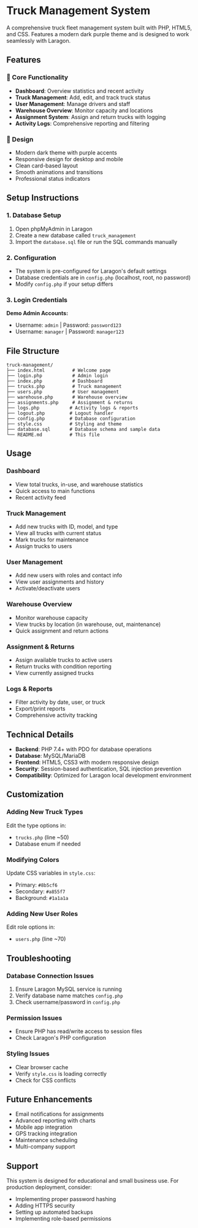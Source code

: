 # Truck Management System

A comprehensive truck fleet management system built with PHP, HTML5, and CSS. Features a modern dark purple theme and is designed to work seamlessly with Laragon.

## Features

### 🚚 Core Functionality
- **Dashboard**: Overview statistics and recent activity
- **Truck Management**: Add, edit, and track truck status
- **User Management**: Manage drivers and staff
- **Warehouse Overview**: Monitor capacity and locations
- **Assignment System**: Assign and return trucks with logging
- **Activity Logs**: Comprehensive reporting and filtering

### 🎨 Design
- Modern dark theme with purple accents
- Responsive design for desktop and mobile
- Clean card-based layout
- Smooth animations and transitions
- Professional status indicators

## Setup Instructions

### 1. Database Setup
1. Open phpMyAdmin in Laragon
2. Create a new database called `truck_management`
3. Import the `database.sql` file or run the SQL commands manually

### 2. Configuration
- The system is pre-configured for Laragon's default settings
- Database credentials are in `config.php` (localhost, root, no password)
- Modify `config.php` if your setup differs

### 3. Login Credentials
**Demo Admin Accounts:**
- Username: `admin` | Password: `password123`
- Username: `manager` | Password: `manager123`

## File Structure

```
truck-management/
├── index.html          # Welcome page
├── login.php           # Admin login
├── index.php           # Dashboard
├── trucks.php          # Truck management
├── users.php           # User management
├── warehouse.php       # Warehouse overview
├── assignments.php     # Assignment & returns
├── logs.php           # Activity logs & reports
├── logout.php         # Logout handler
├── config.php         # Database configuration
├── style.css          # Styling and theme
├── database.sql       # Database schema and sample data
└── README.md          # This file
```

## Usage

### Dashboard
- View total trucks, in-use, and warehouse statistics
- Quick access to main functions
- Recent activity feed

### Truck Management
- Add new trucks with ID, model, and type
- View all trucks with current status
- Mark trucks for maintenance
- Assign trucks to users

### User Management
- Add new users with roles and contact info
- View user assignments and history
- Activate/deactivate users

### Warehouse Overview
- Monitor warehouse capacity
- View trucks by location (in warehouse, out, maintenance)
- Quick assignment and return actions

### Assignment & Returns
- Assign available trucks to active users
- Return trucks with condition reporting
- View currently assigned trucks

### Logs & Reports
- Filter activity by date, user, or truck
- Export/print reports
- Comprehensive activity tracking

## Technical Details

- **Backend**: PHP 7.4+ with PDO for database operations
- **Database**: MySQL/MariaDB
- **Frontend**: HTML5, CSS3 with modern responsive design
- **Security**: Session-based authentication, SQL injection prevention
- **Compatibility**: Optimized for Laragon local development environment

## Customization

### Adding New Truck Types
Edit the type options in:
- `trucks.php` (line ~50)
- Database enum if needed

### Modifying Colors
Update CSS variables in `style.css`:
- Primary: `#8b5cf6`
- Secondary: `#a855f7`
- Background: `#1a1a1a`

### Adding New User Roles
Edit role options in:
- `users.php` (line ~70)

## Troubleshooting

### Database Connection Issues
1. Ensure Laragon MySQL service is running
2. Verify database name matches `config.php`
3. Check username/password in `config.php`

### Permission Issues
- Ensure PHP has read/write access to session files
- Check Laragon's PHP configuration

### Styling Issues
- Clear browser cache
- Verify `style.css` is loading correctly
- Check for CSS conflicts

## Future Enhancements

- Email notifications for assignments
- Advanced reporting with charts
- Mobile app integration
- GPS tracking integration
- Maintenance scheduling
- Multi-company support

## Support

This system is designed for educational and small business use. For production deployment, consider:
- Implementing proper password hashing
- Adding HTTPS security
- Setting up automated backups
- Implementing role-based permissions